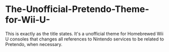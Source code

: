 # The-Unofficial-Pretendo-Theme-for-Wii-U-
This is exactly as the title states. It's a unofficial theme for Homebrewed Wii U consoles that changes all references to Nintendo services to be related to Pretendo, when necessary.
